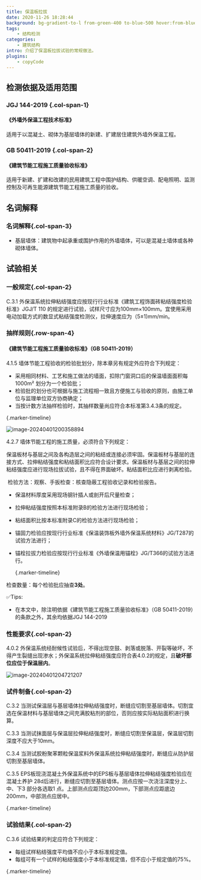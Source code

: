 ```yaml
---
title: 保温板拉拔
date: 2020-11-26 18:28:44
background: bg-gradient-to-l from-green-400 to-blue-500 hover:from-blue-500 hover:to-green-400
tags:
    - 结构检测
categories:
    - 建筑结构
intro: 介绍了保温板拉拔试验的常规做法。
plugins:
    - copyCode
---
```




## 检测依据及适用范围

### JGJ 144-2019 {.col-span-1}

#### 《外墙外保温工程技术标准》

适用于以混凝土、砌体为基层墙体的新建、扩建居住建筑外墙外保温工程。

### GB 50411-2019 {.col-span-2}

#### 《建筑节能工程施工质量验收标准》

适用于新建、扩建和改建的民用建筑工程中围护结构、供暖空调、配电照明、监测控制及可再生能源建筑节能工程施工质量的验收。


## 名词解释 

### 名词解释{.col-span-3}

- 基层墙体：建筑物中起承重或围护作用的外墙墙体，可以是混凝土墙体或各种砌体墙体。

## 试验相关

### 一般规定{.col-span-2}

C.3.1 外保温系统拉伸粘结强度应按现行行业标准《建筑工程饰面砖粘结强度检验标准》JGJ/T 110 的规定进行试验，试样尺寸应为100mm×100mm。宜使用采用电动加载方式的数显式粘结强度检测仪，拉伸速度应为（5±1)mm/min。

### 抽样规则{.row-span-4}

#### 《建筑节能工程施工质量验收标准》（GB 50411-2019）

4.1.5 墙体节能工程验收的检验批划分，除本章另有规定外应符合下列规定：

- 采用相同材料、工艺和施工做法的墙面，扣除门窗洞口后的保温墙面面积每 1000m² 划分为一个检验批；
- 检验批的划分也可根据与施工流程相一致且方便施工与验收的原则，由施工单位与监理单位双方协商确定；
- 当按计数方法抽样检验时，其抽样数量尚应符合本标准第3.4.3条的规定。

{.marker-timeline}

![image-20240401200358894](https://img.101jc.com/img/image-20240401200358894.png!yasuo70)

4.2.7 墙体节能工程的施工质量，必须符合下列规定：

​	保温板材与基层之间及各构造层之间的粘结或连接必须牢固。保温板材与基层的连接方式、拉伸粘结强度和粘结面积比应符合设计要求。保温板材与基层之间的拉伸粘结强度应进行现场拉拔试验，且不得在界面破坏。粘结面积比应进行剥离检验。

​	检验方法：观察、手扳检查：核查隐蔽工程验收记录和检验报告。

- 保温材料厚度采用现场钢针插人或剖开后尺量检查；

- 拉伸粘结强度按照本标准附录B的检验方法进行现场检验；

- 粘结面积比按本标准附录C的检验方法进行现场检验；

- 锚固力检验应按现行行业标准《保温装饰板外墙外保温系统材料》JG/T287的试验方法进行；

- 锚栓拉拔力检验应按现行行业标准《外墙保温用锚栓》JG/T366的试验方法进行。

  {.marker-timeline}

检查数量：每个检验批应抽查**3处**。

✅Tips:

- 在本文中，除注明依据《建筑节能工程施工质量验收标准》（GB 50411-2019）的条款之外，其余均依据JGJ 144-2019

### 性能要求{.col-span-2}

4.0.2 外保温系统经耐候性试验后，不得出现空鼓、剥落或脱落、开裂等破坏，不得产生裂缝出现渗水；外保温系统拉伸粘结强度应符合表4.0.2的规定，且**破坏部位应位于保温层内**。

![image-20240401204721207](https://img.101jc.com/img/image-20240401204721207.png!yasuo70)

### 试件制备{.col-span-2}

C.3.2 当测试保温层与基层墙体拉伸粘结强度时，断缝应切割至基层墙体。切割宜选在保温材料与基层墙体之间充满胶粘剂的部位，否则应按实际粘贴面积进行换算。

C.3.3 当测试抹面层与保温层拉伸粘结强度时，断缝应切割至保温层，保温层切割深度不应大于10mm。

C.3.4 当测试胶粉聚苯颗粒保温浆料外保温系统拉伸粘结强度时，断缝应从防护层切割至基层墙体。

C.3.5 EPS板现浇混凝土外保温系统中的EPS板与基层墙体拉伸粘结强度检验应在混凝土养护 28d后进行，断缝应切割至基层墙体。测点应按一次浇注深度分上、中、下3 部分各选取1 点。上部测点应距顶边200mm，下部测点应距底边200mm，中部测点应居中。

{.marker-timeline}

### 试验结果{.col-span-2}

C.3.6 试验结果的判定应符合下列规定：

- 每组试样粘结强度平均值不应小于本标准规定值。
- 每组可有一个试样的粘结强度小于本标准规定值，但不应小于规定值的75%。

{.marker-timeline}
